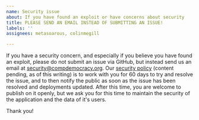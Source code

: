 ```yaml
---
name: Security issue
about: If you have found an exploit or have concerns about security
title: PLEASE SEND AN EMAIL INSTEAD OF SUBMITTING AN ISSUE!
labels: ''
assignees: metasoarous, colinmegill

---
```


If you have a security concern, and especially if you believe you have found an exploit, please do not submit an issue via GitHub, but instead send us an email at <security@compdemocracy.org>. Our [security policy](https://compdemocracy.org/security) (content pending, as of this writing) is to work with you for 60 days to try and resolve the issue, and to then notify the public as soon as the issue has been resolved and deployments updated. After this time, you are welcome to publish on it openly, but we ask you for this time to maintain the security of the application and the data of it's users.

Thank you!
